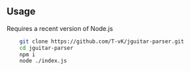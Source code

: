 ## Usage

Requires a recent version of Node.js

``` bash
    git clone https://github.com/T-vK/jguitar-parser.git
    cd jguitar-parser
    npm i
    node ./index.js
```